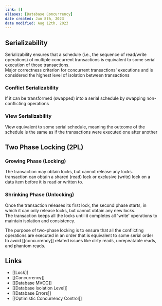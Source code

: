```yaml
---
link: []
aliases: [Database Concurrency]
date created: Jun 8th, 2023
date modified: Aug 12th, 2023
---
```


## Serializability
Serializability ensures that a schedule (i.e., the sequence of read/write operations) of multiple concurrent transactions is equivalent to some serial execution of those transactions.  
Major correctness criterion for concurrent transactions' executions and is considered the highest level of isolation between transactions

### Conflict Serializability 
If it can be transformed (swapped) into a serial schedule by swapping non-conflicting operations

### View Serializability
View equivalent to some serial schedule, meaning the outcome of the schedule is the same as if the transactions were executed one after another

## Two Phase Locking (2PL)

### Growing Phase (Locking)
The transaction may obtain locks, but cannot release any locks.  
transaction can obtain a shared (read) lock or exclusive (write) lock on a data item before it is read or written to.

### Shrinking Phase (Unlocking)
Once the transaction releases its first lock, the second phase starts, in which it can only release locks, but cannot obtain any new locks.  
The transaction keeps all the locks until it completes all 'write' operations to maintain isolation and consistency.

The purpose of two-phase locking is to ensure that all the conflicting operations are executed in an order that is equivalent to some serial order to avoid [[concurrency]] related issues like dirty reads, unrepeatable reads, and phantom reads.


## Links
- [[Lock]]
- [[Concurrency]]
- [[Database MVCC]]
- [[Database Isolation Level]]
- [[Database Errors]]
- [[Optimistic Concurrency Control]]